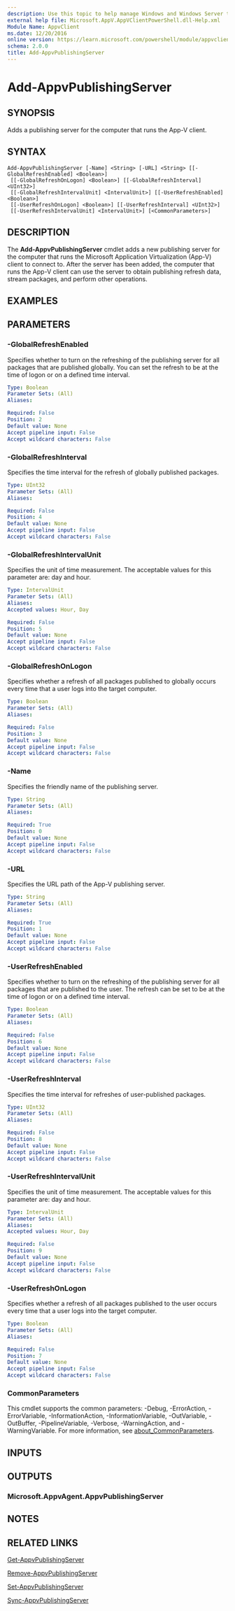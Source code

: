 ```yaml
---
description: Use this topic to help manage Windows and Windows Server technologies with Windows PowerShell.
external help file: Microsoft.AppV.AppVClientPowerShell.dll-Help.xml
Module Name: AppvClient
ms.date: 12/20/2016
online version: https://learn.microsoft.com/powershell/module/appvclient/add-appvpublishingserver?view=windowsserver2025-ps&wt.mc_id=ps-gethelp
schema: 2.0.0
title: Add-AppvPublishingServer
---
```


# Add-AppvPublishingServer

## SYNOPSIS
Adds a publishing server for the computer that runs the App-V client.

## SYNTAX

```
Add-AppvPublishingServer [-Name] <String> [-URL] <String> [[-GlobalRefreshEnabled] <Boolean>]
 [[-GlobalRefreshOnLogon] <Boolean>] [[-GlobalRefreshInterval] <UInt32>]
 [[-GlobalRefreshIntervalUnit] <IntervalUnit>] [[-UserRefreshEnabled] <Boolean>]
 [[-UserRefreshOnLogon] <Boolean>] [[-UserRefreshInterval] <UInt32>]
 [[-UserRefreshIntervalUnit] <IntervalUnit>] [<CommonParameters>]
```

## DESCRIPTION
The **Add-AppvPublishingServer** cmdlet adds a new publishing server for the computer that runs the Microsoft Application Virtualization (App-V) client to connect to.
After the server has been added, the computer that runs the App-V client can use the server to obtain publishing refresh data, stream packages, and perform other operations.

## EXAMPLES


## PARAMETERS

### -GlobalRefreshEnabled
Specifies whether to turn on the refreshing of the publishing server for all packages that are published globally.
You can set the refresh to be at the time of logon or on a defined time interval.

```yaml
Type: Boolean
Parameter Sets: (All)
Aliases:

Required: False
Position: 2
Default value: None
Accept pipeline input: False
Accept wildcard characters: False
```

### -GlobalRefreshInterval
Specifies the time interval for the refresh of globally published packages.

```yaml
Type: UInt32
Parameter Sets: (All)
Aliases:

Required: False
Position: 4
Default value: None
Accept pipeline input: False
Accept wildcard characters: False
```

### -GlobalRefreshIntervalUnit
Specifies the unit of time measurement.
The acceptable values for this parameter are: day and hour.

```yaml
Type: IntervalUnit
Parameter Sets: (All)
Aliases:
Accepted values: Hour, Day

Required: False
Position: 5
Default value: None
Accept pipeline input: False
Accept wildcard characters: False
```

### -GlobalRefreshOnLogon
Specifies whether a refresh of all packages published to globally occurs every time that a user logs into the target computer.

```yaml
Type: Boolean
Parameter Sets: (All)
Aliases:

Required: False
Position: 3
Default value: None
Accept pipeline input: False
Accept wildcard characters: False
```

### -Name
Specifies the friendly name of the publishing server.

```yaml
Type: String
Parameter Sets: (All)
Aliases:

Required: True
Position: 0
Default value: None
Accept pipeline input: False
Accept wildcard characters: False
```

### -URL
Specifies the URL path of the App-V publishing server.

```yaml
Type: String
Parameter Sets: (All)
Aliases:

Required: True
Position: 1
Default value: None
Accept pipeline input: False
Accept wildcard characters: False
```

### -UserRefreshEnabled
Specifies whether to turn on the refreshing of the publishing server for all packages that are published to the user.
The refresh can be set to be at the time of logon or on a defined time interval.

```yaml
Type: Boolean
Parameter Sets: (All)
Aliases:

Required: False
Position: 6
Default value: None
Accept pipeline input: False
Accept wildcard characters: False
```

### -UserRefreshInterval
Specifies the time interval for refreshes of user-published packages.

```yaml
Type: UInt32
Parameter Sets: (All)
Aliases:

Required: False
Position: 8
Default value: None
Accept pipeline input: False
Accept wildcard characters: False
```

### -UserRefreshIntervalUnit
Specifies the unit of time measurement.
The acceptable values for this parameter are: day and hour.

```yaml
Type: IntervalUnit
Parameter Sets: (All)
Aliases:
Accepted values: Hour, Day

Required: False
Position: 9
Default value: None
Accept pipeline input: False
Accept wildcard characters: False
```

### -UserRefreshOnLogon
Specifies whether a refresh of all packages published to the user occurs every time that a user logs into the target computer.

```yaml
Type: Boolean
Parameter Sets: (All)
Aliases:

Required: False
Position: 7
Default value: None
Accept pipeline input: False
Accept wildcard characters: False
```

### CommonParameters
This cmdlet supports the common parameters: -Debug, -ErrorAction, -ErrorVariable, -InformationAction, -InformationVariable, -OutVariable, -OutBuffer, -PipelineVariable, -Verbose, -WarningAction, and -WarningVariable. For more information, see [about_CommonParameters](https://go.microsoft.com/fwlink/?LinkID=113216).

## INPUTS

## OUTPUTS

### Microsoft.AppvAgent.AppvPublishingServer

## NOTES

## RELATED LINKS

[Get-AppvPublishingServer](./Get-AppvPublishingServer.md)

[Remove-AppvPublishingServer](./Remove-AppvPublishingServer.md)

[Set-AppvPublishingServer](./Set-AppvPublishingServer.md)

[Sync-AppvPublishingServer](./Sync-AppvPublishingServer.md)

